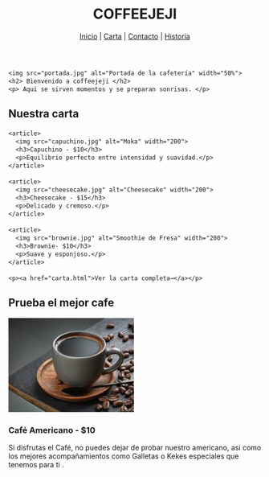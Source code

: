 <!DOCTYPE html>
<html lang="es">
<head>
  <meta charset="UTF-8">
  <title>Coffejeji</title>
</head>
<body>
  <header>
    <h1> COFFEEJEJI</h1>
    <nav>
    <a href="index.html">Inicio</a> |
    <a href="Carta.html">Carta</a> |
    <a href="contacto.html">Contacto</a> |
    <a href="historia.html">Historia</a>
    </nav>
  </header>

  <section>

    <img src="portada.jpg" alt="Portada de la cafetería" width="50%">
    <h2> Bienvenido a coffeejeji </h2>
    <p> Aqui se sirven momentos y se preparan sonrisas. </p>
    
  </section>


  <section>
    <h2>Nuestra carta</h2>

    <article>
      <img src="capuchino.jpg" alt="Moka" width="200">
      <h3>Capuchino - $10</h3>
      <p>Equilibrio perfecto entre intensidad y suavidad.</p>
    </article>

    <article>
      <img src="cheesecake.jpg" alt="Cheesecake" width="200">
      <h3>Cheesecake - $15</h3>
      <p>Delicado y cremoso.</p>
    </article>

    <article>
      <img src="brownie.jpg" alt="Smoothie de Fresa" width="200">
      <h3>Brownie- $10</h3>
      <p>Suave y esponjoso.</p>
    </article>

    <p><a href="carta.html">Ver la carta completa→</a></p>
  </section>
  
  <section>
    <h2>Prueba el mejor cafe</h2>
    <article>
      <img src="americano.jpg" alt="Café Americano" width="250">
      <h3>Café Americano - $10</h3>
      <p>Si disfrutas el Café, no puedes dejar de probar nuestro americano, asi como los mejores acompañamientos como Galletas o Kekes especiales que tenemos para ti .</p>
    </article>
  </section>
</body>
</html>
